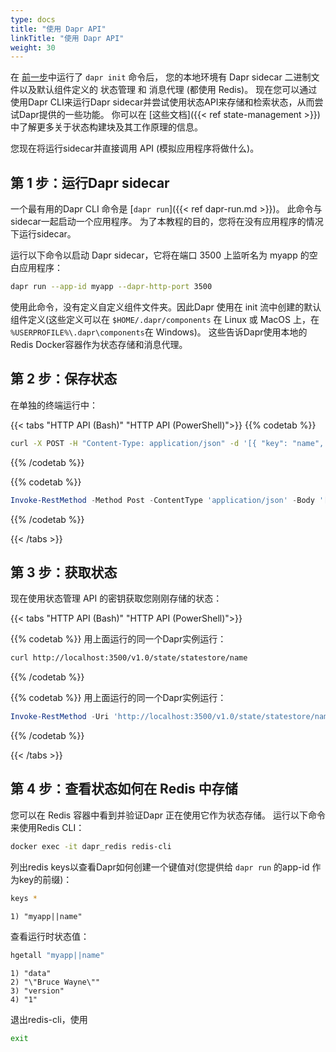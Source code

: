 ```yaml
---
type: docs
title: "使用 Dapr API"
linkTitle: "使用 Dapr API"
weight: 30
---
```


在 [前一步]({{X18X}})中运行了 `dapr init` 命令后， 您的本地环境有 Dapr sidecar 二进制文件以及默认组件定义的 状态管理 和 消息代理 (都使用 Redis)。 现在您可以通过使用Dapr CLI来运行Dapr sidecar并尝试使用状态API来存储和检索状态，从而尝试Dapr提供的一些功能。 你可以在 [这些文档]({{< ref state-management >}})中了解更多关于状态构建块及其工作原理的信息。

您现在将运行sidecar并直接调用 API (模拟应用程序将做什么)。

## 第 1 步：运行Dapr sidecar

一个最有用的Dapr CLI 命令是 [`dapr run`]({{< ref dapr-run.md >}})。 此命令与sidecar一起启动一个应用程序。 为了本教程的目的，您将在没有应用程序的情况下运行sidecar。

运行以下命令以启动 Dapr sidecar，它将在端口 3500 上监听名为 myapp 的空白应用程序：

```bash
dapr run --app-id myapp --dapr-http-port 3500
```

使用此命令，没有定义自定义组件文件夹。因此Dapr 使用在 init 流中创建的默认组件定义(这些定义可以在 `$HOME/.dapr/components` 在 Linux 或 MacOS 上，在 `%USERPROFILE%\.dapr\components`在 Windows)。 这些告诉Dapr使用本地的 Redis Docker容器作为状态存储和消息代理。

## 第 2 步：保存状态

在单独的终端运行中：

{{< tabs "HTTP API (Bash)" "HTTP API (PowerShell)">}}
{{% codetab %}}

```bash
curl -X POST -H "Content-Type: application/json" -d '[{ "key": "name", "value": "Bruce Wayne"}]' http://localhost:3500/v1.0/state/statestore
```
{{% /codetab %}}

{{% codetab %}}

```powershell
Invoke-RestMethod -Method Post -ContentType 'application/json' -Body '[{ "key": "name", "value": "Bruce Wayne"}]' -Uri 'http://localhost:3500/v1.0/state/statestore'
```
{{% /codetab %}}

{{< /tabs >}}

## 第 3 步：获取状态

现在使用状态管理 API 的密钥获取您刚刚存储的状态：

{{< tabs "HTTP API (Bash)" "HTTP API (PowerShell)">}}

{{% codetab %}}
用上面运行的同一个Dapr实例运行：
```bash
curl http://localhost:3500/v1.0/state/statestore/name
```
{{% /codetab %}}

{{% codetab %}}
用上面运行的同一个Dapr实例运行：
```powershell
Invoke-RestMethod -Uri 'http://localhost:3500/v1.0/state/statestore/name'
```
{{% /codetab %}}

{{< /tabs >}}

## 第 4 步：查看状态如何在 Redis 中存储

您可以在 Redis 容器中看到并验证Dapr 正在使用它作为状态存储。 运行以下命令来使用Redis CLI：

```bash
docker exec -it dapr_redis redis-cli
```

列出redis keys以查看Dapr如何创建一个键值对(您提供给 `dapr run` 的app-id 作为key的前缀)：

```bash
keys *
```

```
1) "myapp||name"
```

查看运行时状态值：

```bash
hgetall "myapp||name"
```

```
1) "data"
2) "\"Bruce Wayne\""
3) "version"
4) "1"
```

退出redis-cli，使用

```bash
exit
```

